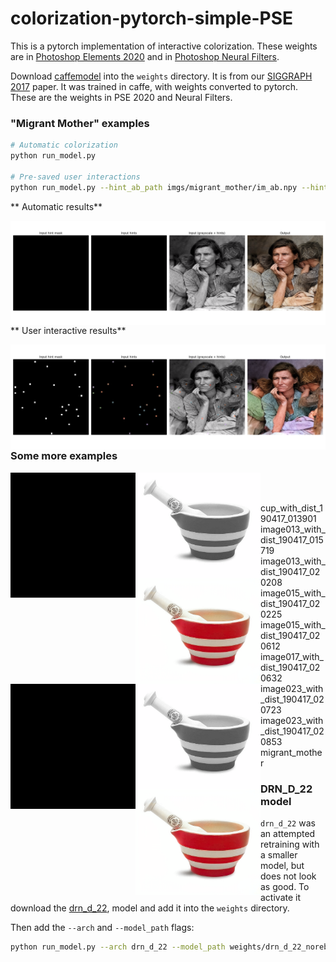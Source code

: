 # colorization-pytorch-simple-PSE

This is a pytorch implementation of interactive colorization. These weights are in [Photoshop Elements 2020](http://video.tv.adobe.com/v/28291) and in [Photoshop Neural Filters](https://www.youtube.com/watch?v=iJs_nqu8P08).

Download [caffemodel](https://adobe-my.sharepoint.com/personal/rizhang_adobe_com/_layouts/15/guestaccess.aspx?guestaccesstoken=%2FgYfjXcZyCI4LOa%2B%2FHQrNTIH7m6gZooZBvrmmEjmmjc%3D&docid=2_0c3194addb7254cceb54c4dcca53adc53&rev=1&e=M94V1G) into the `weights` directory. It is from our [SIGGRAPH 2017](https://richzhang.github.io/ideepcolor/) paper. It was trained in caffe, with weights converted to pytorch. These are the weights in PSE 2020 and Neural Filters.

### "Migrant Mother" examples

```bash
# Automatic colorization
python run_model.py

# Pre-saved user interactions
python run_model.py --hint_ab_path imgs/migrant_mother/im_ab.npy --hint_mask_path imgs/migrant_mother/im_mask.npy
```

** Automatic results**

<img src='resources/example_auto.png' align="left">

** User interactive results**

<img src='resources/example_inter.png' align="left">


### Some more examples

<img src='imgs/cup_with_dist_190417_013831/input_ab.png' align="left" width=200>
<img src='imgs/cup_with_dist_190417_013831/input_fullres.png' align="left" width=200>
<img src='imgs/cup_with_dist_190417_013831/ours_fullres.png' align="left" width=200>
<br>


<img src='imgs/cup_with_dist_190417_013831/input_ab.png' align="left" width=200>
<img src='imgs/cup_with_dist_190417_013831/input_fullres.png' align="left" width=200>
<img src='imgs/cup_with_dist_190417_013831/ours_fullres.png' align="left" width=200>
<br>

cup_with_dist_190417_013901
image013_with_dist_190417_015719
image013_with_dist_190417_020208
image015_with_dist_190417_020225
image015_with_dist_190417_020612
image017_with_dist_190417_020632
image023_with_dist_190417_020723
image023_with_dist_190417_020853
migrant_mother


### DRN_D_22 model

`drn_d_22` was an attempted retraining with a smaller model, but does not look as good. To activate it download the [drn_d_22](https://adobe-my.sharepoint.com/personal/rizhang_adobe_com/_layouts/15/guestaccess.aspx?guestaccesstoken=JGrVwgOjq2efK9%2FT1r2jyC0WZFMErSoE%2FQLzF1QDKT0%3D&docid=2_0c81bc71866df4cbcbff6337bcb54c46d&rev=1&e=M5GHRS), model and add it into the `weights` directory.

Then add the `--arch` and `--model_path` flags:

```bash
python run_model.py --arch drn_d_22 --model_path weights/drn_d_22_norebal_ep150.pth
```

